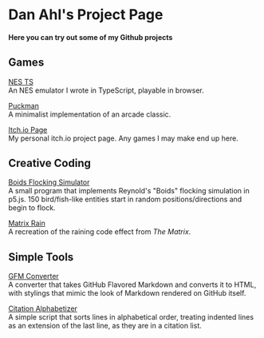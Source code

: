 # Dan Ahl's Project Page
#### Here you can try out some of my Github projects

## Games
[NES TS](https://stickzman.github.io/nes_ts/)  
An NES emulator I wrote in TypeScript, playable in browser.

[Puckman](https://stickzman.github.io/Puckman/)  
A minimalist implementation of an arcade classic.

[Itch.io Page](https://stickzman.itch.io/)  
My personal itch.io project page. Any games I may make end up here.

## Creative Coding
[Boids Flocking Simulator](https://stickzman.github.io/boids/index.html)  
A small program that implements Reynold's "Boids" flocking simulation in p5.js. 150 bird/fish-like entities start in random positions/directions and begin to flock.

[Matrix Rain](https://stickzman.github.io/matrixRain.html)  
A recreation of the raining code effect from _The Matrix_.

## Simple Tools
[GFM Converter](https://stickzman.github.io/gfm/)  
A converter that takes GitHub Flavored Markdown and converts it to HTML, with stylings that mimic the look of Markdown rendered on GitHub itself.

[Citation Alphabetizer](https://stickzman.github.io/CitationAlphabetizer/)  
A simple script that sorts lines in alphabetical order, treating indented lines as an extension of the last line, as they are in a citation list.

